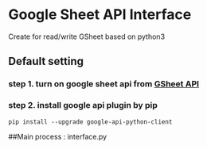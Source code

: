# Google Sheet API Interface

Create for read/write GSheet based on python3

## Default setting
### step 1. turn on google sheet api from [GSheet API](https://console.developers.google.com/apis/library?q=sheet)
### step 2. install google api plugin by pip
`pip install --upgrade google-api-python-client`

##Main process : interface.py